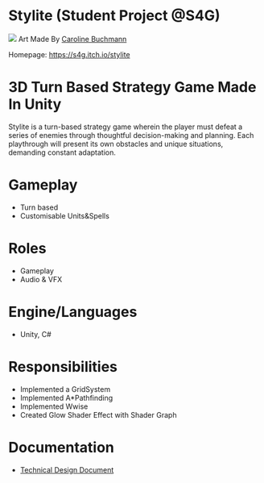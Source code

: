 # Stylite (Student Project @S4G)
![](https://github.com/rubin54/Stylite/blob/main/Assets/Art/2D/Stylite%20Main%20Menu%20Illustration%20final%20(1).png)
Art Made By [Caroline Buchmann](https://www.instagram.com/feliecho_official/)

Homepage: https://s4g.itch.io/stylite

# 3D Turn Based Strategy Game Made In Unity
Stylite is a turn-based strategy game wherein the player must defeat a series of enemies through thoughtful decision-making and planning. Each playthrough will present its own obstacles and unique situations, demanding constant adaptation.

# Gameplay
- Turn based
- Customisable Units&Spells

# Roles
- Gameplay
- Audio & VFX

# Engine/Languages
- Unity, C#

# Responsibilities
- Implemented a GridSystem
- Implemented A*Pathfinding
- Implemented Wwise
- Created Glow Shader Effect with Shader Graph


# Documentation
- [Technical Design Document](https://docs.google.com/document/d/18m7gb8pPskVr8KZiO7Oo95S7c98PUskV/edit?rtpof=true)

